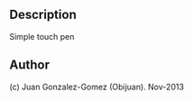 Description
--------

  Simple touch pen

Author
-----

(c) Juan Gonzalez-Gomez (Obijuan). Nov-2013

